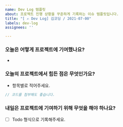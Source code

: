 ```yaml
---
name: Dev Log 템플릿
about: 프로젝트 진행 상황을 꾸준하게 기록하는 이슈 템플릿입니다.
title: "[ ✍️ Dev Log] 김코딩 / 2021-07-00"
labels: dev-log
assignees: ''

---
```


### 오늘은 어떻게 프로젝트에 기여했나요?

- 

### 오늘의 프로젝트에서 힘든 점은 무엇인가요?

- 항목별로 적어주세요.

```js
// 코드를 첨부해도 좋습니다.
```

### 내일은 프로젝트에 기여하기 위해 무엇을 해야 하나요?

- [ ] Todo 형식으로 기록해주세요.
